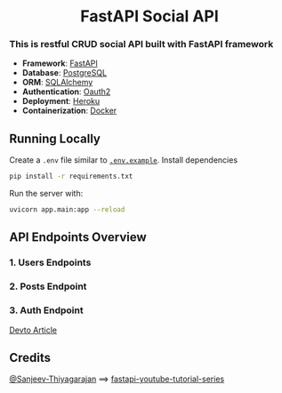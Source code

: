 <h1 align="center">
    FastAPI Social API
</h1>

### This is restful CRUD social API built with FastAPI framework 

- **Framework**: [FastAPI](https://fastapi.tiangolo.com/)
- **Database**: [PostgreSQL](https://www.postgresql.org/)
- **ORM**: [SQLAlchemy](https://www.sqlalchemy.org/)
- **Authentication**: [Oauth2](https://fastapi.tiangolo.com/tutorial/security/)
- **Deployment**: [Heroku](https://www.heroku.com/)
- **Containerization**: [Docker](https://www.docker.com/)

## Running Locally
Create a `.env` file similar to [`.env.example`](https://github.com/DanNduati/FastAPI-social-API/blob/main/.env.example).
Install dependencies
```bash
pip install -r requirements.txt
```
Run the server with:
```bash
uvicorn app.main:app --reload
```

## API Endpoints Overview
### 1. Users Endpoints
### 2. Posts Endpoint
### 3. Auth Endpoint


[Devto Article](https://dev.to/danchei99/getting-started-with-fast-api-and-docker-part-1-54oo)

## Credits
[@Sanjeev-Thiyagarajan](https://github.com/Sanjeev-Thiyagarajan) ==> [fastapi-youtube-tutorial-series](https://www.youtube.com/playlist?list=PL8VzFQ8k4U1IiGUWdBI7s9Y7dm-4tgCXJ)